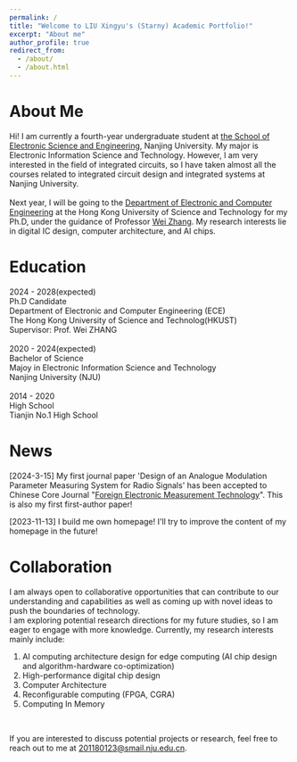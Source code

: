 ```yaml
---
permalink: /
title: "Welcome to LIU Xingyu's (Starny) Academic Portfolio!"
excerpt: "About me"
author_profile: true
redirect_from: 
  - /about/
  - /about.html
---
```


# About Me

Hi! I am currently a fourth-year undergraduate student at [the School of Electronic Science and Engineering](https://ese.nju.edu.cn/main.htm), Nanjing University. My major is Electronic Information Science and Technology. However, I am very interested in the field of integrated circuits, so I have taken almost all the courses related to integrated circuit design and integrated systems at Nanjing University. <br />
<br />
Next year, I will be going to the [Department of Electronic and Computer Engineering](https://ece.hkust.edu.hk/) at the Hong Kong University of Science and Technology for my Ph.D, under the guidance of Professor [Wei Zhang](https://ece.hkust.edu.hk/eeweiz). My research interests lie in digital IC design, computer architecture, and AI chips.  <br />

<!--
# Education

<font size=4>2024 - 2028(expected)<font size=3>  <br />
Ph.D Candidate  <br />
Department of Electronic and Computer Engineering (ECE)  <br />
The Hong Kong University of Science and Technolog(HKUST)  <br />
Supervisor: Prof. Wei ZHANG<br />
<br />
<font size=4>2020 - 2024(expected)<font size=3>  <br />
Bachelor of Science  <br />
Majoy in Electronic Information Science and Technology   <br />
Nanjing University (NJU)<br />
<br />
<font size=4>2014 - 2020<font size=3>  <br />
High School  <br />
Tianjin No.1 High School  <br />
<br />  
-->

# Education

2024 - 2028(expected)  <br />
Ph.D Candidate  <br />
Department of Electronic and Computer Engineering (ECE)  <br />
The Hong Kong University of Science and Technolog(HKUST)  <br />
Supervisor: Prof. Wei ZHANG<br />
<br />
2020 - 2024(expected)  <br />
Bachelor of Science  <br />
Majoy in Electronic Information Science and Technology   <br />
Nanjing University (NJU)<br />
<br />
2014 - 2020  <br />
High School  <br />
Tianjin No.1 High School  <br />

# News

[2024-3-15] My first journal paper 'Design of an Analogue Modulation Parameter Measuring System for Radio Signals' has been accepted to Chinese Core Journal "[Foreign Electronic Measurement Technology](http://femt.etmchina.com/femt/home)". This is also my first first-author paper!<br />

[2023-11-13] I build me own homepage! I'll try to improve the content of my homepage in the future!<br />

# Collaboration  

I am always open to collaborative opportunities that can contribute to our understanding and capabilities as well as coming up with novel ideas to push the boundaries of technology.  <br />
I am exploring potential research directions for my future studies, so I am eager to engage with more knowledge. Currently, my research interests mainly include:  <br />

1. AI computing architecture design for edge computing (AI chip design and algorithm-hardware co-optimization)   <br />
2. High-performance digital chip design   <br />
3. Computer Architecture  <br />
4. Reconfigurable computing (FPGA, CGRA)   <br />
5. Computing In Memory   <br />
<br />

If you are interested to discuss potential projects or research, feel free to reach out to me at 201180123@smail.nju.edu.cn.  <br />
<br />
